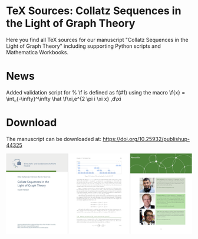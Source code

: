 # TeX Sources: Collatz Sequences in the Light of Graph Theory

Here you find all TeX sources for our manuscript "Collatz Sequences in the Light of Graph Theory" including supporting Python scripts and Mathematica Workbooks.

# News

Added validation script for
% \f is defined as f(#1) using the macro
\f{x} = \int_{-\infty}^\infty
    \hat \f\xi\,e^{2 \pi i \xi x}
    \,d\xi

# Download
The manuscript can be downloaded at:
https://doi.org/10.25932/publishup-44325

<img src="img/book.png" />


